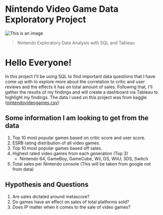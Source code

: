 # Nintendo Video Game Data Exploratory Project 
![This is an image](https://m.media-amazon.com/images/I/81s7B+Als-L._SL1500_.jpg)

> Nintendo Exploratory Data Analysis with SQL and Tableau

# Hello Everyone!
In this project I'll be using SQL to find important data questions that I have come up with to explore more about the correlation to critic and user reviews and the effects it has on total amount of sales. Following that, I'll gather the results of my findings and will create a dashboard via Tableau to highlight my findings. The data I used on this project was from kaggle ([nintendovideogames.csv](https://github.com/mnhdn07/Nintendo-Data-Project/files/8102902/nintendovideogames.csv))



## Some information I am looking to get from the data ## 
1.	Top 10 most popular games based on critic score and user score.
2.	ESRB rating distribution of all video games.
3.	Top 10 most popular games based off sales.
4.	Highest rated video games from each generation (Top 3)
      - Nintendo 64, GameBoy, GameCube, Wii, DS, WiiU, 3DS, Switch
6.	Total sales per Nintendo console (This will be taken from google not from data)


## Hypothesis and Questions ##

1.	Are sales dictated around metascore?
2.	Do games have an effect on sales of total platforms sold?
3.	Does IP matter when it comes to the sale of video games?


